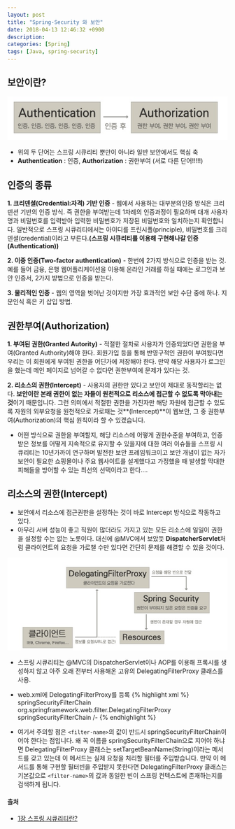 ```yaml
---
layout: post
title: "Spring-Security 와 보안"
date: 2018-04-13 12:46:32 +0900
description:
categories: [Spring]
tags: [Java, spring-security]
---
```


## 보안이란?

![이미지](/post_assets/2018-04-11/authenticationAnd.jpg)

- 위의 두 단어는 스프링 시큐리티 뿐만이 아니라 일반 보안에서도 핵심 축
- **Authentication** : 인증, **Authorization** : 권한부여 (서로 다른 단어!!!!!)

## 인증의 종류

**1. 크리덴셜(Credential:자격) 기반 인증** - 웹에서 사용하는 대부분의인증 방식은 크리덴션 기반의 인증 방식. 즉 권한을 부여받는데 1차례의 인증과정이 필요하며 대개 사용자명과 비밀번호를 입력받아 입력한 비밀번호가 저장된 비밀번호와 일치하는지 확인합니다. 일반적으로 스프링 시큐리티에서는 아이디를 프린시플(principle), 비밀번호를 크리덴셜(credential)이라고 부른다.**(스프링 시큐리티를 이용해 구현해나갈 인증(Authentication))**

**2. 이중 인증(Two-factor authentication)** - 한번에 2가지 방식으로 인증을 받는 것. 예를 들어 금융, 은행 웹어플리케이션을 이용해 온라인 거래를 하실 때에는 로그인과 보안 인증서, 2가지 방법으로 인증을 받는다.

**3. 물리적인 인증** - 웹의 영역을 벗어난 것이지만 가장 효과적인 보안 수단 중에 하나. 지문인식 혹은 키 삽입 방법.

## 권한부여(Authorization)

**1. 부여된 권한(Granted Autority)** - 적절한 절차로 사용자가 인증되었다면 권한을 부여(Granted Authority)해야 한다. 회원가입 등을 통해 반영구적인 권한이 부여됬다면 우리는 이 회원에게 부여된 권한을 어딘가에 저장해야 한다. 만약 해당 사용자가 로그인을 했는데 메인 페이지로 넘어갈 수 없다면 권한부여에 문제가 있다는 것.

**2. 리소스의 권한(Intercept)** - 사용자의 권한만 있다고 보안이 제대로 동작할리는 없다. **보안이란 본래 권한이 없는 자들이 원천적으로 리소스에 접근할 수 없도록 막아내는 것**이기 때문입니다. 그런 의미에서 적절한 권한을 가진자만 해당 자원에 접근할 수 있도록 자원의 외부요청을 원천적으로 가로채는 것**(Intercept)**이 웹보안, 그 중 권한부여(Authorization)의 핵심 원칙이라 할 수 있겠습니다.

- 어떤 방식으로 권한을 부여할지, 해당 리소스에 어떻게 권한수준을 부여하고, 인증받은 정보를 어떻게 지속적으로 유지할 수 있을지에 대한 여러 이슈들을 스프링 시큐리티는 10년가까이 연구하며 발전한 보안 프레임워크이고 보안 개념이 없는 자가 보안이 필요한 쇼핑몰이나 주요 웹사이트를 설계했다고 가정했을 때 발생할 막대한 피해들을 방어할 수 있는 최선의 선택이라고 한다....

## 리소스의 권한(Intercept)

- 보안에서 리소스에 접근권한을 설정하는 것이 바로 Intercept 방식으로 작동하고 있다.
- 아무리 서버 성능이 좋고 직원이 많더라도 가지고 있는 모든 리소스에 일일이 권한을 설정할 수는 없는 노릇이다. 대신에 @MVC에서 보았듯 **DispatcherServlet**처럼 클라이언트의 요청을 가로챌 수만 있다면 간단히 문제를 해결할 수 있을 것이다.

![이미지](/post_assets/2018-04-11/intercept.jpg)

- 스프링 시큐리티는 @MVC의 DispatcherServlet이나 AOP를 이용해 프록시를 생성하지 않고 아주 오래 전부터 사용해온 고유의 DelegatingFilterProxy 클래스를 사용.
- web.xml에 DelegatingFilterProxy를 등록
  {% highlight xml %}
  <filter>
  <filter-name>springSecurityFilterChain</filter-name>
  <filter-class>org.springframework.web.filter.DelegatingFilterProxy</filter-class>
  </filter>
  <filter-mapping>
  <filter-name>springSecurityFilterChain</filter-name>
  <url-pattern>/-</url-pattern>
  </filter-mapping>
  {% endhighlight %}

- 여기서 주의할 점은 `<filter-name>`의 값이 반드시 springSecurityFilterChain이어야 한다는 점입니다. 왜 꼭 이름을 springSecurityFilterChain으로 지어야 하냐면 DelegatingFilterProxy 클래스는 setTargetBeanName(String)이라는 메서드를 갖고 있는데 이 메서드는 실제 요청을 처리할 필터를 주입받습니다. 만약 이 메서드를 통해 구현할 필터빈을 주입받지 못한다면 DelegatingFilterProxy 클래스는 기본값으로 `<filter-name>`의 값과 동일한 빈이 스프링 컨텍스트에 존재하는지를 검색하게 됩니다.

#### 출처

- [1장 스프링 시큐리티란?](http://egloos.zum.com/springmvc/v/504862)
